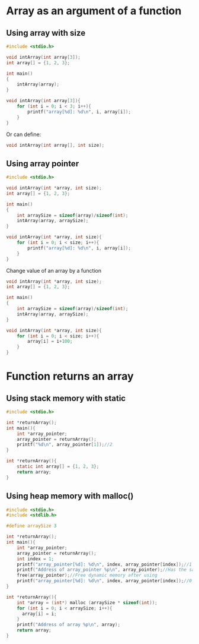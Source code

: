 # Array as an argument of a function

## Using array with size

```c
#include <stdio.h>

void intArray(int array[3]);
int array[] = {1, 2, 3};

int main()
{  
	intArray(array);
}

void intArray(int array[3]){
	for (int i = 0; i < 3; i++){
		printf("array[%d]: %d\n", i, array[i]);
	}
}
```

Or can define:

```c
void intArray(int array[], int size);
```

## Using array pointer

```c
#include <stdio.h>

void intArray(int *array, int size);
int array[] = {1, 2, 3};

int main()
{  
	int arraySize = sizeof(array)/sizeof(int); 
	intArray(array, arraySize);
}

void intArray(int *array, int size){
	for (int i = 0; i < size; i++){
		printf("array[%d]: %d\n", i, array[i]);
	}
}
```

Change value of an array by a function
```c
void intArray(int *array, int size);
int array[] = {1, 2, 3};

int main()
{  
	int arraySize = sizeof(array)/sizeof(int); 
	intArray(array, arraySize);
}

void intArray(int *array, int size){
	for (int i = 0; i < size; i++){
		array[i] = i+100;
	}
}
```
# Function returns an array

## Using stack memory with static

```c
#include <stdio.h>

int *returnArray();
int main(){
	int *array_pointer;
	array_pointer = returnArray();
	printf("%d\n", array_pointer[1]);//2
}

int *returnArray(){
	static int array[] = {1, 2, 3};
	return array;
}
```

## Using heap memory with malloc()

```c
#include <stdio.h>
#include <stdlib.h>

#define arraySize 3

int *returnArray();
int main(){
	int *array_pointer;
	array_pointer = returnArray();
   	int index = 1;
	printf("array_pointer[%d]: %d\n", index, array_pointer[index]);//1
	printf("Address of array_pointer %p\n", array_pointer);//Has the same address with array inside returnArray()
	free(array_pointer);//Free dynamic memory after using
	printf("array_pointer[%d]: %d\n", index, array_pointer[index]);//0
}

int *returnArray(){
	int *array = (int*) malloc (arraySize * sizeof(int));
	for (int i = 0; i < arraySize; i++){
      array[i] = i;
	}
	printf("Address of array %p\n", array);
	return array;
}
```
